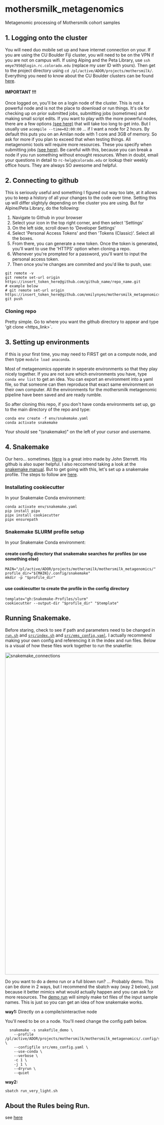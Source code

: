 # mothersmilk_metagenomics
Metagenomic processing of Mothersmilk cohort samples

## 1. Logging onto the cluster
You will need duo mobile set up and have internet connection on your. If you are using the CU Boulder Fiji cluster, you will need to be on the VPN if you are not on campus wifi. If using Alping and the Peta Library, use `ssh emye7956@login.rc.colorado.edu` (replace my user ID with yours). Then get to the project directory using `cd /pl/active/ADOR/projects/mothersmilk/`. Everything you need to know about the CU Boulder clusters can be found [here](https://curc.readthedocs.io).

#### IMPORTANT !!!
Once logged on, you'll be on a login node of the cluster. This is not a powerful node and is not the place to download or run things. It's ok for checking up on prior submitted jobs, submitting jobs (sometimes) and making small script edits. If you want to play with the more powerful nodes, there are a few options [(see here)](https://curc.readthedocs.io/en/latest/running-jobs/job-resources.html) that will take too long to get into. But I usually use `acompile --time=02:00:00` ... if I want a node for 2 hours. By default this puts you on an Amilan node with 1 core and 3GB of memory. So ask for more if you plan to exceed that when testing things. All metagenomic tools will require more resources. These you specify when submitting jobs [(see here)](https://curc.readthedocs.io/en/latest/running-jobs/batch-jobs.html). Be careful with this, because you can break a node if you run something without enought resources. When in doubt, email your questions in detail to `rc-help@colorado.edu` or lookup their weekly office hours. They are always SO awesome and helpful. 

## 2. Connecting to github
This is seriously useful and something I figured out way too late, at it allows you to keep a history of all your changes to the code over time. Setting this up will differ slightyly depending on the cluster you are using. But for Alpine/Peta Library, do the following:

  1. Navigate to Github in your browser
  2. Select your icon in the top right corner, and then select 'Settings'
  3. On the left side, scroll down to 'Developer Settings'
  4. Select 'Personal Access Tokens' and then 'Tokens (Classic)'. Select all the boxes.
  5. From there, you can generate a new token. Once the token is generated, you'll want to use the 'HTTPS' option when cloning a repo.
  6. Whenever you're prompted for a password, you'll want to input the personal access token.
  7. Then once you're changes are commited and you'd like to push, use:

```
git remote -v     
git remote set-url origin https://insert_token_here@github.com/github_name/repo_name.git
# example below    
# git remote set-url origin https://insert_token_here@github.com/emilynyeo/mothersmilk_metagenomics.git     
git push 
```
### Cloning repo
Pretty simple. Go to where you want the github directory to appear and type 'git clone <https_link>`.

## 3. Setting up environments 
if this is your first time, you may need to FIRST get on a compute node, and then type `module load anaconda`.

Most of metagenomics opperate in seperate environments so that they play nicely together.  If you are not sure which environments you have, type `conda env list` to get an idea. You can export an environment into a yaml file, so that someone can then reproduce that exact same environment on their own computer. All the environments for the mothersmilk metagenomic pipeline have been saved and are ready rumble. 

So after cloning this repo, if you don't have conda environments set up, go to the main directory of the repo and type:
```
conda env create -f env/snakemake.yaml
conda activate snakemake
```
Your should see "(snakemake)" on the left of your cursor and username.

## 4. Snakemake
Our hero... sometimes. [Here](https://sterrettjd.github.io/Effective-Snakemake-HPC/) is a great intro made by John Sterrett. His github is also super helpful. I also reccomend taking a look at the [snakemake manual](https://snakemake.readthedocs.io/en/stable/). 
But to get going with this, let's set up a snakemake profile. The steps to follow are [here](https://sterrettjd.github.io/Effective-Snakemake-HPC/quarto/Snakemake-Essentials.html).

### Installating cookiecutter
In your Snakemake Conda environment:

```
conda activate env/snakemake.yaml
pip install pipx
pipx install cookiecutter
pipx ensurepath
```

### Snakemake SLURM profile setup

In your Snakemake Conda environment:

#### create config directory that snakemake searches for profiles (or use something else)
```
MAIN="/pl/active/ADOR/projects/mothersmilk/mothersmilk_metagenomics/" 
profile_dir="${MAIN}/.config/snakemake"
mkdir -p "$profile_dir"
```

#### use cookiecutter to create the profile in the config directory
```
template="gh:Snakemake-Profiles/slurm"
cookiecutter --output-dir "$profile_dir" "$template"
```

## Running Snakemake.
Before staring, check to see if path and parameters need to be changed in [`run.sh`](run_very_light.sh) and [`src/index.sh`](https://github.com/emilynyeo/mothersmilk_metagenomics/blob/main/src/ems_config.yaml) and [`src/ems_config.yaml`](https://github.com/emilynyeo/mothersmilk_metagenomics/blob/main/src/index.sh). I actually recommend making your own config and referencing it in the index and run files. Below is a visual of how these files work together to run the snakefile:

<img width="1054" alt="snakemake_connections" src="https://github.com/emilynyeo/mothersmilk_metagenomics/assets/104112036/b3e34d12-0f0b-4f3d-ad98-4b29ef432533">


Do you want to do a demo run or a full blown run? ... Probably demo. This can be done in 2 ways, but I recommend the sbatch way (way 2 below), just because it better mimics what would actually happen and you can ask for more resources. The [demo run](snakefile_demo) will simply make txt files of the input sample names. This is just so you can get an idea of how snakemake works. 

  **way1:** Directly on a compile/sinteractive node
  
  You'll need to be on a node. You'll need change the config path below.

```
  snakemake -s snakefile_demo \
    --profile /pl/active/ADOR/projects/mothersmilk/mothersmilk_metagenomics/.config/snakemake/slurm \
    --configfile src/ems_config.yaml \
    --use-conda \
    --verbose \
    -c 1 \
    -j 1 \
    --dryrun \
    --quiet
```
  **way2:**

```
sbatch run_very_light.sh
```

## About the Rules being Run.

see [here](https://emilyyeo.notion.site/MothersMilk-Metagenomics-Info-62930e8b108e4bd79dccee3ffc484d04#d7a7bb2cc69d40b1b47b50803f1460fd)


